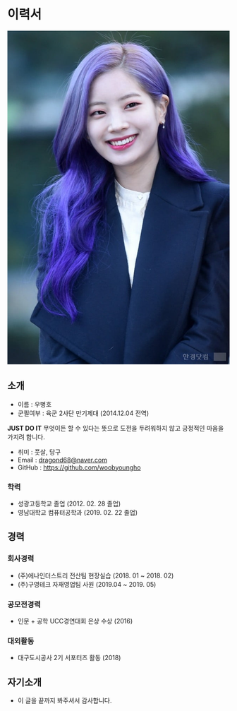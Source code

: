 # 이력서
![트와이스 다현 사진](https://github.com/woobyoungho/smart_factory/blob/master/dh.png)

## 소개
 - 이름 : 우병호
 - 군필여부 : 육군 2사단 만기제대 (2014.12.04 전역)

**JUST DO IT**
무엇이든 할 수 있다는 뜻으로
도전을 두려워하지 않고 긍정적인 마음을 가지려 합니다.

- 취미 : 풋살, 당구
- Email : dragond68@naver.com
- GitHub : https://github.com/woobyoungho

### 학력
- 성광고등학교 졸업 (2012. 02. 28 졸업)
- 영남대학교 컴퓨터공학과 (2019. 02. 22 졸업)

## 경력
### 회사경력
- (주)에나인더스트리 전산팀 현장실습 (2018. 01 ~ 2018. 02)
- (주)구영테크 자재영업팀 사원 (2019.04 ~ 2019. 05)

### 공모전경력
- 인문 + 공학 UCC경연대회 은상 수상 (2016)

### 대외활동
- 대구도시공사 2기 서포터즈 활동 (2018)

## 자기소개
- 이 글을 끝까지 봐주셔서 감사합니다.
